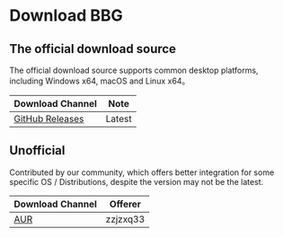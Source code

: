 # Download BBG

## The official download source

The official download source supports common desktop platforms, including Windows x64, macOS and Linux x64。

| Download Channel | Note |
| --- | --- |
| [GitHub Releases](https://github.com/baiyang-lzy/bbg/releases) | Latest |

## Unofficial

Contributed by our community, which offers better integration for some specific OS / Distributions, despite the version may not be the latest.

| Download Channel | Offerer |
| --- | --- |
| [AUR](https://aur.archlinux.org/packages/bbg/) | zzjzxq33 |
